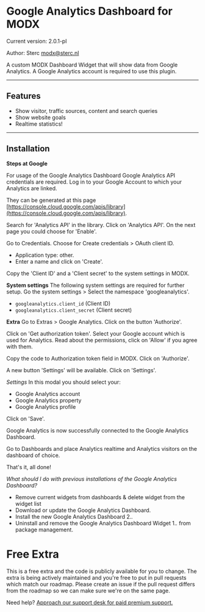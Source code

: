 Google Analytics Dashboard for MODX
==========================
Current version: 2.0.1-pl

Author: Sterc <modx@sterc.nl>

A custom MODX Dashboard Widget that will show data from Google Analytics. A Google Analytics account is required to use this plugin.


--------------------
Features
--------------------
- Show visitor, traffic sources, content and search queries
- Show website goals
- Realtime statistics!

--------------------
Installation
--------------------

**Steps at Google**

For usage of the Google Analytics Dashboard Google Analytics API credentials are required.
Log in to your Google Account to which your Analytics are linked.

They can be generated at this page [https://console.cloud.google.com/apis/library](https://console.cloud.google.com/apis/library).

Search for 'Analytics API' in the library. Click on 'Analytics API'.
On the next page you could choose for 'Enable'.

Go to Credentials. Choose for Create credentials >  OAuth client ID.
- Application type: other.
- Enter a name and click on 'Create'.

Copy the 'Client ID' and a 'Client secret' to the system settings in MODX.


**System settings**
The following system settings are required for further setup. Go the system settings > Select the namespace 'googleanalytics'.
- `googleanalytics.client_id` (Client ID)
- `googleanalytics.client_secret` (Client secret)


**Extra**
Go to Extras > Google Analytics. Click on the button 'Authorize'.

Click on 'Get authorization token'. Select your Google account which is used for Analytics.
Read about the permissions, click on 'Allow' if you agree with them.

Copy the code to Authorization token field in MODX. Click on 'Authorize'.

A new button 'Settings' will be available. Click on 'Settings'.

*Settings*
In this modal you should select your:
- Google Analytics account
- Google Analytics property
- Google Analytics profile

Click on 'Save'.

Google Analytics is now successfully connected to the Google Analytics Dashboard.

Go to Dashboards and place Analytics realtime and Analytics visitors on the dashboard of choice.

That's it, all done!


_What should I do with previous installations of the Google Analytics Dashboard?_

- Remove current widgets from dashboards & delete widget from the widget list
- Download or update the Google Analytics Dashboard.
- Install the new Google Analytics Dashboard 2.*.*
- Uninstall and remove the Google Analytics Dashboard Widget 1.*.* from package management.

# Free Extra
This is a free extra and the code is publicly available for you to change. The extra is being actively maintained and you're free to put in pull requests which match our roadmap. Please create an issue if the pull request differs from the roadmap so we can make sure we're on the same page.

Need help? [Approach our support desk for paid premium support.](mailto:service@sterc.com)
